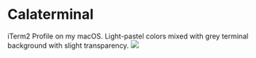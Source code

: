 # Calaterminal
iTerm2 Profile on my macOS. Light-pastel colors mixed with grey terminal background with slight transparency.
![](https://github.com/caIamity/calaterminal/blob/main/calaterminal.png)
